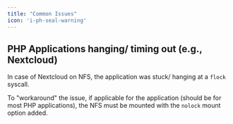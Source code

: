 ```yaml
---
title: "Common Issues"
icon: 'i-ph-seal-warning'
---
```


## PHP Applications hanging/ timing out (e.g., Nextcloud)

In case of Nextcloud on NFS, the application was stuck/ hanging at a `flock` syscall.

To "workaround" the issue, if applicable for the application (should be for most PHP applications), the NFS must be mounted with the `nolock` mount option added.
